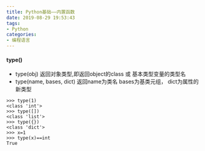 ```yaml
---
title: Python基础——内置函数
date: 2019-08-29 19:53:43
tags:
- Python
categories: 
- 编程语言
---
```

#### type()
+ type(obj) 返回对象类型,即返回object的class 或 基本类型变量的类型名
+ type(name, bases, dict) 返回name为类名 bases为基类元组， dict为属性的新类型

```
>>> type(1)
<class 'int'>
>>> type([])
<class 'list'>
>>> type({})
<class 'dict'>
>>> x=1
>>> type(x)==int
True
```


